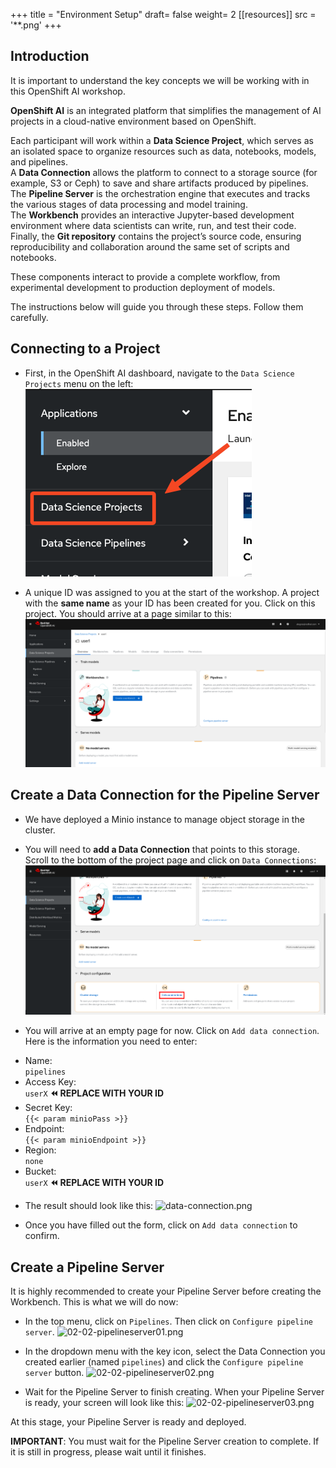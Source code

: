 +++
title = "Environment Setup"
draft= false
weight= 2
[[resources]]
  src = '**.png'
+++

## Introduction

It is important to understand the key concepts we will be working with in this OpenShift AI workshop.

**OpenShift AI** is an integrated platform that simplifies the management of AI projects in a cloud-native environment based on OpenShift.

Each participant will work within a **Data Science Project**, which serves as an isolated space to organize resources such as data, notebooks, models, and pipelines.  
A **Data Connection** allows the platform to connect to a storage source (for example, S3 or Ceph) to save and share artifacts produced by pipelines.  
The **Pipeline Server** is the orchestration engine that executes and tracks the various stages of data processing and model training.  
The **Workbench** provides an interactive Jupyter-based development environment where data scientists can write, run, and test their code.  
Finally, the **Git repository** contains the project’s source code, ensuring reproducibility and collaboration around the same set of scripts and notebooks.

These components interact to provide a complete workflow, from experimental development to production deployment of models.

The instructions below will guide you through these steps. Follow them carefully.

## Connecting to a Project

* First, in the OpenShift AI dashboard, navigate to the `Data Science Projects` menu on the left:
![02-02-ds-proj-nav](02-02-ds-proj-nav.png)

* A unique ID was assigned to you at the start of the workshop. A project with the **same name** as your ID has been created for you. Click on this project. You should arrive at a page similar to this:
![project-empty-state](project-empty-state.png)

## Create a Data Connection for the Pipeline Server

* We have deployed a Minio instance to manage object storage in the cluster.
* You will need to **add a Data Connection** that points to this storage. Scroll to the bottom of the project page and click on `Data Connections`:
![02-02-add-dc.png](02-02-add-dc.png)

* You will arrive at an empty page for now. Click on `Add data connection`. Here is the information you need to enter:
- Name:  
```pipelines```
- Access Key:  
```userX```  **⏪ REPLACE WITH YOUR ID**
- Secret Key:  
```{{< param minioPass >}}```
- Endpoint:  
```{{< param minioEndpoint >}}```
- Region:  
```none```
- Bucket:  
```userX```  **⏪ REPLACE WITH YOUR ID**

* The result should look like this:
![data-connection.png](data-connection.png)

* Once you have filled out the form, click on `Add data connection` to confirm.

## Create a Pipeline Server

It is highly recommended to create your Pipeline Server before creating the Workbench. This is what we will do now:

* In the top menu, click on `Pipelines`. Then click on `Configure pipeline server`.
![02-02-pipelineserver01.png](02-02-pipelineserver01.png)

* In the dropdown menu with the key icon, select the Data Connection you created earlier (named `pipelines`) and click the `Configure pipeline server` button.
![02-02-pipelineserver02.png](02-02-pipelineserver02.png)

* Wait for the Pipeline Server to finish creating. When your Pipeline Server is ready, your screen will look like this:
![02-02-pipelineserver03.png](02-02-pipelineserver03.png)

At this stage, your Pipeline Server is ready and deployed.

**IMPORTANT**: You must wait for the Pipeline Server creation to complete. If it is still in progress, please wait until it finishes.
